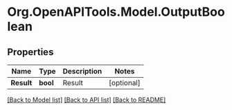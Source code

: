 # Org.OpenAPITools.Model.OutputBoolean
## Properties

Name | Type | Description | Notes
------------ | ------------- | ------------- | -------------
**Result** | **bool** | Result | [optional] 

[[Back to Model list]](../README.md#documentation-for-models) [[Back to API list]](../README.md#documentation-for-api-endpoints) [[Back to README]](../README.md)

